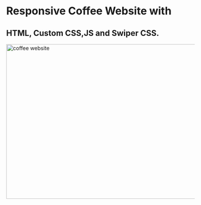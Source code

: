 # Responsive Coffee Website with
## HTML, Custom CSS,JS and Swiper CSS.
<img width="947" height="414" alt="coffee website" src="https://github.com/user-attachments/assets/8104b310-8e8f-42f5-9933-fce1f8e9dba7" />
